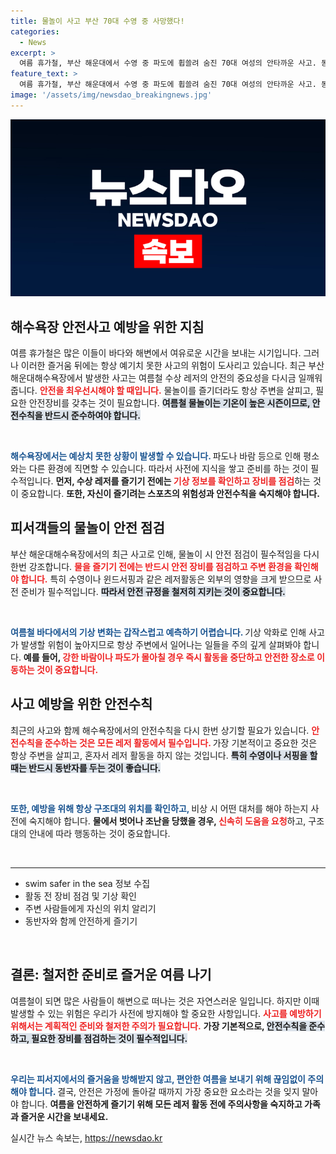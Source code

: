 ```yaml
---
title: 물놀이 사고 부산 70대 수영 중 사망했다!
categories:
  - News
excerpt: >
  여름 휴가철, 부산 해운대에서 수영 중 파도에 휩쓸려 숨진 70대 여성의 안타까운 사고. 동시에 송정해수욕장에서 윈드서핑 중 표류한 30대 남성의 구조 소식도 전해져, 물놀이 전 안전수칙 준수가 더 중요해졌다.
feature_text: >
  여름 휴가철, 부산 해운대에서 수영 중 파도에 휩쓸려 숨진 70대 여성의 안타까운 사고. 동시에 송정해수욕장에서 윈드서핑 중 표류한 30대 남성의 구조 소식도 전해져, 물놀이 전 안전수칙 준수가 더 중요해졌다.
image: '/assets/img/newsdao_breakingnews.jpg'
---
```


<p><img src="/assets/img/newsdao_breakingnews.jpg" alt="implanttips 속보" /></p>

<h2 data-ke-size="size26">해수욕장 안전사고 예방을 위한 지침</h2>

<p data-ke-size="size16">여름 휴가철은 많은 이들이 바다와 해변에서 여유로운 시간을 보내는 시기입니다. 그러나 이러한 즐거움 뒤에는 항상 예기치 못한 사고의 위험이 도사리고 있습니다. 최근 부산 해운대해수욕장에서 발생한 사고는 여름철 수상 레저의 안전의 중요성을 다시금 일깨워줍니다. <b><span style="color: #ee2323;">안전을 최우선시해야 할 때입니다.</span></b> 물놀이를 즐기더라도 항상 주변을 살피고, 필요한 안전장비를 갖추는 것이 필요합니다. <b><span style="background-color: #21538527;">여름철 물놀이는 기온이 높은 시즌이므로, 안전수칙을 반드시 준수하여야 합니다. </span></b></p>

<p data-ke-size="size16">&nbsp;</p>

<p><b><span style="color: #1a5490;">해수욕장에서는 예상치 못한 상황이 발생할 수 있습니다. </span></b>파도나 바람 등으로 인해 평소와는 다른 환경에 직면할 수 있습니다. 따라서 사전에 지식을 쌓고 준비를 하는 것이 필수적입니다. <b>먼저, 수상 레저를 즐기기 전에는 <span style="color: #ee2323;">기상 정보를 확인하고 장비를 점검</span></b>하는 것이 중요합니다. <b>또한, 자신이 즐기려는 스포츠의 위험성과 안전수칙을 숙지해야 합니다.</b></p></p>

<h2 data-ke-size="size26">피서객들의 물놀이 안전 점검</h2>

<p data-ke-size="size16">부산 해운대해수욕장에서의 최근 사고로 인해, 물놀이 시 안전 점검이 필수적임을 다시 한번 강조합니다. <b><span style="color: #ee2323;">물을 즐기기 전에는 반드시 안전 장비를 점검하고 주변 환경을 확인해야 합니다.</span></b> 특히 수영이나 윈드서핑과 같은 레저활동은 외부의 영향을 크게 받으므로 사전 준비가 필수적입니다. <b><span style="background-color: #21538527;">따라서 안전 규정을 철저히 지키는 것이 중요합니다. </span></b></p>

<p data-ke-size="size16">&nbsp;</p>

<p><b><span style="color: #1a5490;">여름철 바다에서의 기상 변화는 갑작스럽고 예측하기 어렵습니다. </span></b>기상 악화로 인해 사고가 발생할 위험이 높아지므로 항상 주변에서 일어나는 일들을 주의 깊게 살펴봐야 합니다. <b>예를 들어, <span style="color: #ee2323;">강한 바람이나 파도가 몰아칠 경우 즉시 활동을 중단하고 안전한 장소로 이동하는 것이 중요합니다.</span></b></p></p>

<h2 data-ke-size="size26">사고 예방을 위한 안전수칙</h2>

<p data-ke-size="size16">최근의 사고와 함께 해수욕장에서의 안전수칙을 다시 한번 상기할 필요가 있습니다. <b><span style="color: #ee2323;">안전수칙을 준수하는 것은 모든 레저 활동에서 필수입니다. </span></b>가장 기본적이고 중요한 것은 항상 주변을 살피고, 혼자서 레저 활동을 하지 않는 것입니다. <b><span style="background-color: #21538527;">특히 수영이나 서핑을 할 때는 반드시 동반자를 두는 것이 좋습니다. </span></b></p>

<p data-ke-size="size16">&nbsp;</p>

<p><b><span style="color: #1a5490;">또한, 예방을 위해 항상 <b>구조대의 위치</b>를 확인하고, </span></b>비상 시 어떤 대처를 해야 하는지 사전에 숙지해야 합니다. <b>물에서 벗어나 조난을 당했을 경우, <span style="color: #ee2323;">신속히 도움을 요청</span></b>하고, 구조대의 안내에 따라 행동하는 것이 중요합니다.</p></p>

<p data-ke-size="size16">&nbsp;</p>

<hr>

<ul>
  <li> swim safer in the sea 정보 수집</li>
  <li>활동 전 장비 점검 및 기상 확인</li>
  <li>주변 사람들에게 자신의 위치 알리기</li>
  <li>동반자와 함께 안전하게 즐기기</li>
</ul>

<p data-ke-size="size16">&nbsp;</p>

<h2 data-ke-size="size26">결론: 철저한 준비로 즐거운 여름 나기</h2>

<p data-ke-size="size16">여름철이 되면 많은 사람들이 해변으로 떠나는 것은 자연스러운 일입니다. 하지만 이때 발생할 수 있는 위험은 우리가 사전에 방지해야 할 중요한 사항입니다. <b><span style="color: #ee2323;">사고를 예방하기 위해서는 계획적인 준비와 철저한 주의가 필요합니다.</span></b> <b>가장 기본적으로, <span style="background-color: #21538527;">안전수칙을 준수하고, 필요한 장비를 점검하는 것이 필수적입니다.</span></b> </p>

<p data-ke-size="size16">&nbsp;</p>

<p><b><span style="color: #1a5490;">우리는 피서지에서의 즐거움을 방해받지 않고, 편안한 여름을 보내기 위해 끊임없이 주의해야 합니다. </span></b>결국, 안전은 가정에 돌아갈 때까지 가장 중요한 요소라는 것을 잊지 말아야 합니다. <b>여름을 안전하게 즐기기 위해 모든 레저 활동 전에 주의사항을 숙지하고 가족과 즐거운 시간을 보내세요.</b></p>
실시간 뉴스 속보는, <a href="https://newsdao.kr" rel="dofollow">https://newsdao.kr</a>


